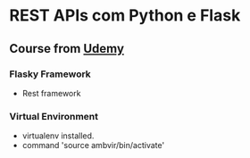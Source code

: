 # REST APIs com Python e Flask

## Course from [Udemy](https://www.udemy.com/share/101sxQ3@fZaZdg18iOIEotQQg4pd3nNUwH3mrDe96FZ8dza8UVjx0u_w5zBl2f8e3CZEZCZp/)

### Flasky Framework
- Rest framework

### Virtual Environment
- virtualenv installed.
- command 'source ambvir/bin/activate'
